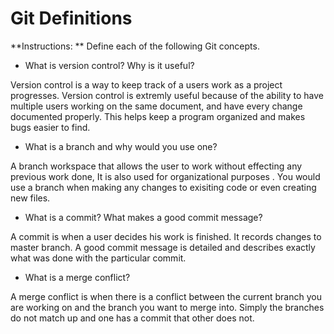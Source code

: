 # Git Definitions

**Instructions: ** Define each of the following Git concepts.

* What is version control?  Why is it useful?

Version control is a way to keep track of a users work as a project progresses. Version control is extremly useful because of the ability to have multiple users working on the same document, and have every change documented properly. This helps keep a program organized and makes bugs easier to find.


* What is a branch and why would you use one?

A branch workspace that allows the user to work without effecting any previous work done, It is also used for organizational purposes . You would use a branch when making any changes to exisiting code or even creating new files.

* What is a commit? What makes a good commit message?

A commit is when a user decides his work is finished. It records changes to master branch. A good commit message is detailed and describes exactly what was done with the particular commit.

* What is a merge conflict?

A merge conflict is when there is a conflict between the current branch you are working on and the branch you want to merge into. Simply the branches do not match up and one has a commit that other does not.
